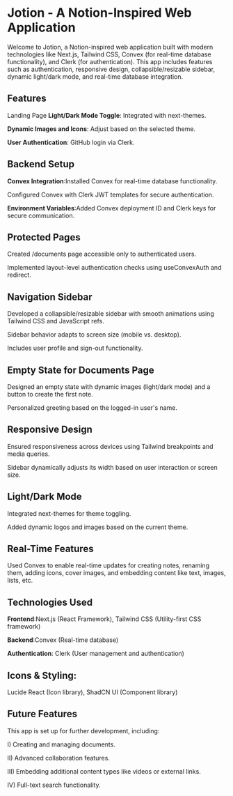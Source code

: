 # Jotion - A Notion-Inspired Web Application
Welcome to Jotion, a Notion-inspired web application built with modern technologies like Next.js, Tailwind CSS, Convex (for real-time database functionality), and Clerk (for authentication). This app includes features such as authentication, responsive design, collapsible/resizable sidebar, dynamic light/dark mode, and real-time database integration.

## Features
Landing Page
__Light/Dark Mode Toggle__: Integrated with next-themes.

**Dynamic Images and Icons**: Adjust based on the selected theme.

**User Authentication**: GitHub login via Clerk.

## Backend Setup
**Convex Integration**:Installed Convex for real-time database functionality.

Configured Convex with Clerk JWT templates for secure authentication.

__Environment Variables__:Added Convex deployment ID and Clerk keys for secure communication.

## Protected Pages
Created /documents page accessible only to authenticated users.

Implemented layout-level authentication checks using useConvexAuth and redirect.

## Navigation Sidebar
Developed a collapsible/resizable sidebar with smooth animations using Tailwind CSS and JavaScript refs.

Sidebar behavior adapts to screen size (mobile vs. desktop).

Includes user profile and sign-out functionality.

## Empty State for Documents Page
Designed an empty state with dynamic images (light/dark mode) and a button to create the first note.

Personalized greeting based on the logged-in user's name.

## Responsive Design
Ensured responsiveness across devices using Tailwind breakpoints and media queries.

Sidebar dynamically adjusts its width based on user interaction or screen size.

## Light/Dark Mode
Integrated next-themes for theme toggling.

Added dynamic logos and images based on the current theme.

## Real-Time Features
Used Convex to enable real-time updates for creating notes, renaming them, adding icons, cover images, and embedding content like text, images, lists, etc.

## Technologies Used
**Frontend**:Next.js (React Framework), Tailwind CSS (Utility-first CSS framework)

**Backend**:Convex (Real-time database)

**Authentication**: Clerk (User management and authentication)

## Icons & Styling:

Lucide React (Icon library),
ShadCN UI (Component library)

## Future Features
This app is set up for further development, including:

I) Creating and managing documents.

II) Advanced collaboration features.

III) Embedding additional content types like videos or external links.

IV) Full-text search functionality.
